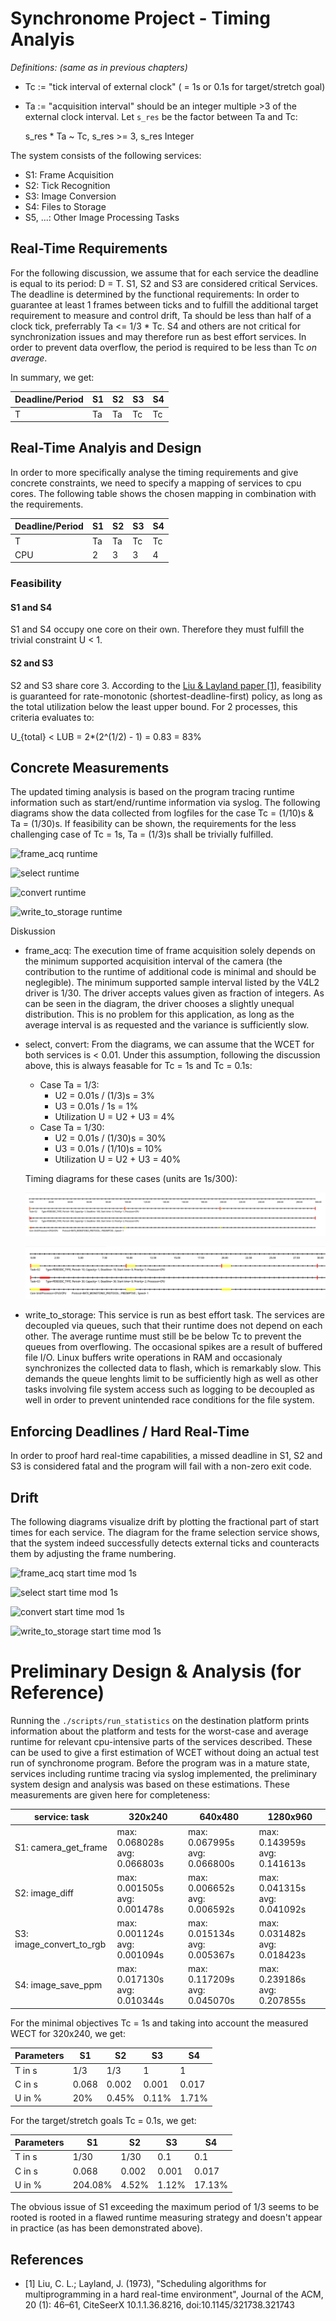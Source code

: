 # Synchronome Project - Timing Analyis

*Definitions: (same as in previous chapters)*

- Tc := "tick interval of external clock" ( = 1s or 0.1s for target/stretch goal)
- Ta := "acquisition interval" should be an integer multiple >3 of the external clock interval. Let `s_res` be the factor between Ta and Tc:

    s_res * Ta ~ Tc, s_res >= 3, s_res Integer

The system consists of the following services:

- S1: Frame Acquisition
- S2: Tick Recognition
- S3: Image Conversion
- S4: Files to Storage
- S5, ...: Other Image Processing Tasks

## Real-Time Requirements

For the following discussion, we assume that for each service the deadline is equal to its period: D = T.
S1, S2 and S3 are considered critical Services. The deadline is determined by the functional requirements:
In order to guarantee at least 1 frames between ticks and to fulfill the additional target requirement to measure and control drift, Ta should be less than half of a clock tick, preferrably Ta <= 1/3 * Tc.
S4 and others are not critical for synchronization issues and may therefore run as best effort services. In order to prevent data overflow, the period is required to be less than Tc *on average*.

In summary, we get:

| Deadline/Period | S1 | S2 | S3 | S4 |
|-----------------|----|----|----|----|
| T               | Ta | Ta | Tc | Tc |

## Real-Time Analyis and Design

In order to more specifically analyse the timing requirements and give concrete constraints, we need to specify a mapping of services to cpu cores.
The following table shows the chosen mapping in combination with the requirements.

| Deadline/Period | S1 | S2 | S3 | S4 |
|-----------------|----|----|----|----|
| T               | Ta | Ta | Tc | Tc |
| CPU             | 2  | 3  | 3  | 4  |

### Feasibility

#### S1 and S4

S1 and S4 occupy one core on their own. Therefore they must fulfill the trivial constraint U < 1.

#### S2 and S3

S2 and S3 share core 3.
According to the [Liu & Layland paper [1]](#references), feasibility is guaranteed for rate-monotonic (shortest-deadline-first) policy, as long as the total utilization below the least upper bound. For 2 processes, this criteria evaluates to:

U_{total} < LUB = 2*(2^(1/2) - 1) = 0.83 = 83%

## Concrete Measurements

The updated timing analysis is based on the program tracing runtime information such as start/end/runtime information via syslog.
The following diagrams show the data collected from logfiles for the case Tc = (1/10)s & Ta = (1/30)s. If feasibility can be shown, the requirements for the less challenging case of Tc = 1s, Ta = (1/3)s shall be trivially fulfilled.

![frame_acq runtime](./imgs/diagrams/statistics/frame_acq_runtime.svg)

![select runtime](./imgs/diagrams/statistics/select_runtime.svg)

![convert runtime](./imgs/diagrams/statistics/convert_runtime.svg)

![write_to_storage runtime](./imgs/diagrams/statistics/write_to_storage_runtime.svg)

Diskussion

- frame_acq: The execution time of frame acquisition solely depends on the minimum supported acquisition interval of the camera (the contribution to the runtime of additional code is minimal and should be neglegible). The minimum supported sample interval listed by the V4L2 driver is 1/30. The driver accepts values given as fraction of integers. As can be seen in the diagram, the driver chooses a slightly unequal distribution. This is no problem for this application, as long as the average interval is as requested and the variance is sufficiently slow.

- select, convert: From the diagrams, we can assume that the WCET for both services is < 0.01. Under this assumption, following the discussion above, this is always feasable for Tc = 1s and Tc = 0.1s:

    - Case Ta = 1/3:
        - U2 = 0.01s / (1/3)s = 3%
        - U3 = 0.01s / 1s = 1%
        - Utilization U = U2 + U3 = 4%
    - Case Ta = 1/30:
        - U2 = 0.01s / (1/30)s = 30%
        - U3 = 0.01s / (1/10)s = 10%
        - Utilization U = U2 + U3 = 40%

    Timing diagrams for these cases (units are 1s/300):

    ![scheduling diagram Ta=1/3, time in 1s/300](./imgs/diagrams/3_scheduling_core3.png)

    ![scheduling diagram Ta=1/30, time in 1s/300](./imgs/diagrams/4_scheduling_core3_extended.png)

- write_to_storage: This service is run as best effort task. The services are decoupled via queues, such that their runtime does not depend on each other. The average runtime must still be be below Tc to prevent the queues from overflowing. The occasional spikes are a result of buffered file I/O. Linux buffers write operations in RAM and occasionaly synchronizes the collected data to flash, which is remarkably slow. This demands the queue lenghts limit to be sufficiently high as well as other tasks involving file system access such as logging to be decoupled as well in order to prevent unintended race conditions for the file system.

## Enforcing Deadlines / Hard Real-Time

In order to proof hard real-time capabilities, a missed deadline in S1, S2 and S3 is considered fatal and the program will fail with a non-zero exit code.

## Drift

The following diagrams visualize drift by plotting the fractional part of start times for each service.
The diagram for the frame selection service shows, that the system indeed successfully detects external ticks and counteracts them by adjusting the frame numbering.

![frame_acq start time mod 1s](./imgs/diagrams/statistics/frame_acq_start.svg)

![select start time mod 1s](./imgs/diagrams/statistics/select_start.svg)

![convert start time mod 1s](./imgs/diagrams/statistics/convert_start.svg)

![write_to_storage start time mod 1s](./imgs/diagrams/statistics/write_to_storage_start.svg)

# Preliminary Design & Analysis (for Reference)

Running the `./scripts/run_statistics` on the destination platform prints information about the platform and tests for the worst-case and average runtime for relevant cpu-intensive parts of the services described.
These can be used to give a first estimation of WCET without doing an actual test run of synchronome program.
Before the program was in a mature state, services including runtime tracing via syslog implemented, the preliminary system design and analysis was based on these estimations.
These measurements are given here for completeness:

| service: task            | 320x240                       | 640x480                       | 1280x960                      |
|--------------------------|-------------------------------|-------------------------------|-------------------------------|
| S1: camera_get_frame     | max: 0.068028s avg: 0.066803s | max: 0.067995s avg: 0.066800s | max: 0.143959s avg: 0.141613s |
| S2: image_diff           | max: 0.001505s avg: 0.001478s | max: 0.006652s avg: 0.006592s | max: 0.041315s avg: 0.041092s |
| S3: image_convert_to_rgb | max: 0.001124s avg: 0.001094s | max: 0.015134s avg: 0.005367s | max: 0.031482s avg: 0.018423s |
| S4: image_save_ppm       | max: 0.017130s avg: 0.010344s | max: 0.117209s avg: 0.045070s | max: 0.239186s avg: 0.207855s |

For the minimal objectives Tc = 1s and taking into account the measured WECT for 320x240, we get:

| Parameters | S1    | S2    | S3    | S4    |
|------------|-------|-------|-------|-------|
| T in s     | 1/3   | 1/3   | 1     | 1     |
| C in s     | 0.068 | 0.002 | 0.001 | 0.017 |
| U in %     | 20%   | 0.45% | 0.11% | 1.71% |

For the target/stretch goals Tc = 0.1s, we get:

| Parameters | S1      | S2    | S3    | S4     |
|------------|---------|-------|-------|--------|
| T in s     | 1/30    | 1/30  | 0.1   | 0.1    |
| C in s     | 0.068   | 0.002 | 0.001 | 0.017  |
| U in %     | 204.08% | 4.52% | 1.12% | 17.13% |

The obvious issue of S1 exceeding the maximum period of 1/3 seems to be rooted is rooted in a flawed runtime measuring strategy and doesn't appear in practice (as has been demonstrated above).

## References

- [1] Liu, C. L.; Layland, J. (1973), "Scheduling algorithms for multiprogramming in a hard real-time environment", Journal of the ACM, 20 (1): 46–61, CiteSeerX 10.1.1.36.8216, doi:10.1145/321738.321743 
